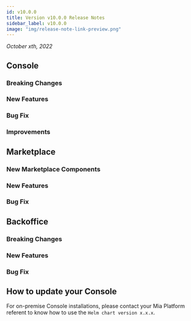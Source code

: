 ```yaml
---
id: v10.0.0
title: Version v10.0.0 Release Notes
sidebar_label: v10.0.0
image: "img/release-note-link-preview.png"
---
```


_October xth, 2022_

## Console

### Breaking Changes



### New Features



### Bug Fix



### Improvements



## Marketplace

### New Marketplace Components



### New Features



### Bug Fix



## Backoffice

### Breaking Changes



### New Features



### Bug Fix



## How to update your Console

For on-premise Console installations, please contact your Mia Platform referent to know how to use the `Helm chart version x.x.x`.
